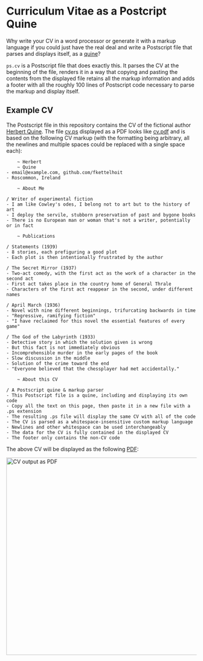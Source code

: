# Curriculum Vitae as a Postcript Quine

Why write your CV in a word processor or generate it with a markup language if you could just have the real deal and write a Postscript file that parses and displays itself, as a [quine](https://en.wikipedia.org/wiki/Quine_(computing))?

`ps.cv` is a Postscript file that does exactly this. It parses the CV at the beginning of the file, renders it in a way that copying and pasting the contents from the displayed file retains all the markup information and adds a footer with all the roughly 100 lines of Postscript code necessary to parse the markup and display itself.

## Example CV

The Postscript file in this repository contains the CV of the fictional author [Herbert Quine](https://en.wikipedia.org/wiki/An_Examination_of_the_Work_of_Herbert_Quain). The file [cv.ps](cv.ps) displayed as a PDF looks like [cv.pdf](cv.pdf) and is based on the following CV markup (with the formatting being arbitrary, all the newlines and multiple spaces could be replaced with a single space each):

```
    ~ Herbert
    ~ Quine
- email@example.com, github.com/fkettelhoit
- Roscommon, Ireland

    ~ About Me

/ Writer of experimental fiction
- I am like Cowley's odes, I belong not to art but to the history of art
- I deploy the servile, stubborn preservation of past and bygone books
- There is no European man or woman that's not a writer, potentially or in fact

    ~ Publications

/ Statements (1939)
- 8 stories, each prefiguring a good plot
- Each plot is then intentionally frustrated by the author

/ The Secret Mirror (1937)
- Two-act comedy, with the first act as the work of a character in the second act
- First act takes place in the country home of General Thrale
- Characters of the first act reappear in the second, under different names

/ April March (1936)
- Novel with nine different beginnings, trifurcating backwards in time
- "Regressive, ramifying fiction"
- "I have reclaimed for this novel the essential features of every game"

/ The God of the Labyrinth (1933)
- Detective story in which the solution given is wrong
- But this fact is not immediately obvious
- Incomprehensible murder in the early pages of the book
- Slow discussion in the middle
- Solution of the crime toward the end
- "Everyone believed that the chessplayer had met accidentally."

    ~ About this CV

/ A Postscript quine & markup parser
- This Postscript file is a quine, including and displaying its own code
- Copy all the text on this page, then paste it in a new file with a .ps extension
- The resulting .ps file will display the same CV with all of the code
- The CV is parsed as a whitespace-insensitive custom markup language
- Newlines and other whitespace can be used interchangeably
- The data for the CV is fully contained in the displayed CV
- The footer only contains the non-CV code
```

The above CV will be displayed as the following [PDF](cv.pdf):

<img width="521" alt="CV output as PDF" src="https://user-images.githubusercontent.com/358580/127316278-5a636b21-d5c7-4719-9494-62233cb62391.png">
